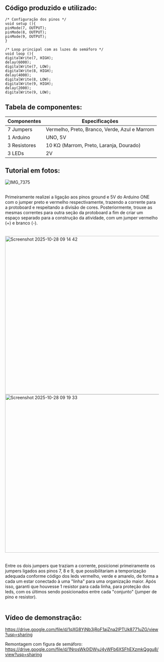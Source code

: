 
## Código produzido e utilizado:

```
/* Configuração dos pinos */
void setup (){
pinMode(7, OUTPUT);
pinMode(8, OUTPUT);
pinMode(9, OUTPUT);
}

/* Loop principal com as luzes do semáforo */
void loop (){
digitalWrite(7, HIGH);
delay(6000);
digitalWrite(7, LOW);
digitalWrite(8, HIGH);
delay(4000);
digitalWrite(8, LOW);
digitalWrite(9, HIGH);
delay(2000);
digitalWrite(9, LOW);
```

## Tabela de componentes:

| Componentes | Especificações |
|--------------|----------------|
| 7 Jumpers    | Vermelho, Preto, Branco, Verde, Azul e Marrom |
| 1 Arduino    | UNO, 5V |
| 3 Resistores | 10 KΩ (Marrom, Preto, Laranja, Dourado) |
| 3 LEDs       | 2V |


## Tutorial em fotos:

![IMG_7375](https://github.com/user-attachments/assets/7f5c4114-e752-4503-93b2-ab1871ad1b70)

<br/>
Primeiramente realizei a ligação aos pinos ground e 5V do Arduino ONE com o jumper preto e vermelho respectivamente, trazendo a corrente para a protoboard e respeitando a divisão de cores. Posteriormente, trouxe as mesmas correntes para outra seção da protoboard a fim de criar um espaço separado para a construção da atividade, com um jumper vermelho (+) e branco (-).
<br/>
<br/>
<br/>

<img width="1020" height="517" alt="Screenshot 2025-10-28 09 14 42" src="https://github.com/user-attachments/assets/4fa9626d-b421-4042-892d-0d2cedaea5f4" />
<img width="1020" height="517" alt="Screenshot 2025-10-28 09 19 33" src="https://github.com/user-attachments/assets/100c11ac-3299-423f-98e5-b42197765b9e" />

<br/>
<br/>
<br/>
Entre os dois jumpers que traziam a corrente, posicionei primeiramente os jumpers ligados aos pinos 7, 8 e 9, que possibilitariam a temporização adequada conforme código dos leds vermelho, verde e amarelo, de forma a cada um estar conectado à uma "linha" para uma organização maior. Após isso, garanti que houvesse 1 resistor para cada linha, para proteção dos leds, com os últimos sendo posicionados entre cada "conjunto" (jumper de pino e resistor).
<br/>
<br/>


## Vídeo de demonstração:

https://drive.google.com/file/d/1qXG8YjNb3jRoF1ajZna2lPTUk8771uZG/view?usp=sharing 

Remontagem com figura de semáforo: https://drive.google.com/file/d/1NrosWk0lDWyJ4yWFb6XSFhEXzmkQggu8/view?usp=sharing


